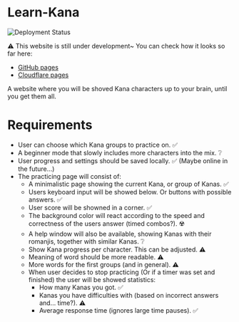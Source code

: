 # Learn-Kana

![Deployment Status](https://github.com/Eldoprano/learn-kana/actions/workflows/node.js.yml/badge.svg)

⚠️ This website is still under development~ 
You can check how it looks so far here:
- [GitHub pages](https://eldoprano.github.io/learn-kana/) 
- [Cloudflare pages](https://learn-kana.pages.dev/)

A website where you will be shoved Kana characters up to your brain, until you get them all.

# Requirements
- User can choose which Kana groups to practice on. ✅
- A beginner mode that slowly includes more characters into the mix. ❔
- User progress and settings should be saved locally. ✅ (Maybe online in the future...)
- The practicing page will consist of:
  - A minimalistic page showing the current Kana, or group of Kanas. ✅
  - Users keyboard input will be showed below. Or buttons with possible answers. ✅
  - User score will be showned in a corner. ✅
  - The background color will react according to the speed and correctness of the users answer (timed combos?). ☢️
  - A help window will also be available, showing Kanas with their romanjis, together with similar Kanas. ❔
  - Show Kana progress per character. This can be adjusted. ⚠️
  - Meaning of word should be more readable. ⚠️
  - More words for the first groups (and in general). ⚠️
  - When user decides to stop practicing (Or if a timer was set and finished) the user will be showed statistics:
    - How many Kanas you got. ✅
    - Kanas you have difficulties with (based on incorrect answers and... time?). ⚠️
    - Average response time (ignores large time pauses). ✅
